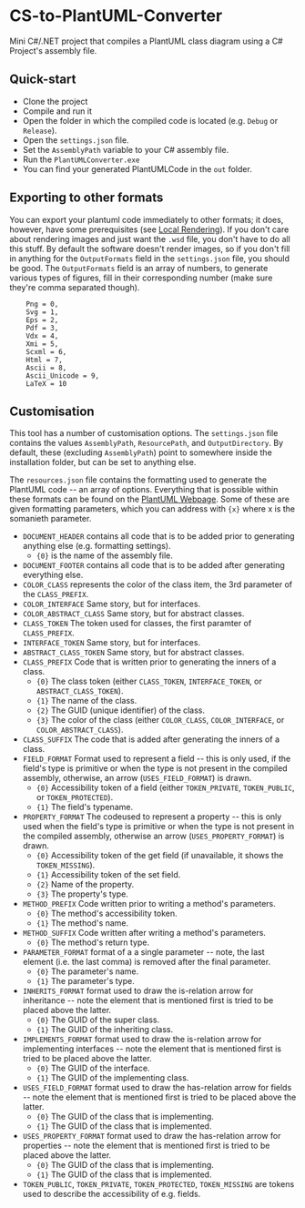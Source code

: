 # CS-to-PlantUML-Converter
Mini C#/.NET project that compiles a PlantUML class diagram using a C# Project's assembly file. 

## Quick-start
* Clone the project
* Compile and run it
* Open the folder in which the compiled code is located (e.g. ``Debug`` or ``Release``). 
* Open the ``settings.json`` file. 
* Set the ``AssemblyPath`` variable to your C# assembly file. 
* Run the ``PlantUMLConverter.exe``
* You can find your generated PlantUMLCode in the ``out`` folder.

## Exporting to other formats
You can export your plantuml code immediately to other formats; it does, however, have some prerequisites (see [Local Rendering](https://github.com/KevReed/PlantUml.Net#local-rendering)).
If you don't care about rendering images and just want the ``.wsd`` file, you don't have to do all this stuff.
By default the software doesn't render images, so if you don't fill in anything for the ``OutputFormats`` field in the ``settings.json`` file, you should be good.
The ``OutputFormats`` field is an array of numbers, to generate various types of figures, fill in their corresponding number (make sure they're comma separated though).
```
	Png = 0,
	Svg = 1,
	Eps = 2,
	Pdf = 3,
	Vdx = 4,
	Xmi = 5,
	Scxml = 6,
	Html = 7,
	Ascii = 8,
	Ascii_Unicode = 9,
	LaTeX = 10
```

## Customisation
This tool has a number of customisation options.
The ``settings.json`` file contains the values ``AssemblyPath``, ``ResourcePath``, and ``OutputDirectory``. 
By default, these (excluding ``AssemblyPath``) point to somewhere inside the installation folder, but can be set to anything else. 

The ``resources.json`` file contains the formatting used to generate the PlantUML code -- an array of options. 
Everything that is possible within these formats can be found on the [PlantUML Webpage](https://plantuml.com/). 
Some of these are given formatting parameters, which you can address with ``{x}`` where x is the somanieth parameter. 
* ``DOCUMENT_HEADER`` contains all code that is to be added prior to generating anything else (e.g. formatting settings). 
  * ``{0}`` is the name of the assembly file. 
* ``DOCUMENT_FOOTER`` contains all code that is to be added after generating everything else. 
* ``COLOR_CLASS`` represents the color of the class item, the 3rd parameter of the ``CLASS_PREFIX``. 
* ``COLOR_INTERFACE`` Same story, but for interfaces. 
* ``COLOR_ABSTRACT_CLASS`` Same story, but for abstract classes. 
* ``CLASS_TOKEN`` The token used for classes, the first paramter of ``CLASS_PREFIX``.
* ``INTERFACE_TOKEN`` Same story, but for interfaces. 
* ``ABSTRACT_CLASS_TOKEN`` Same story, but for abstract classes. 
* ``CLASS_PREFIX`` Code that is written prior to generating the inners of a class. 
  * ``{0}`` The class token (either ``CLASS_TOKEN``, ``INTERFACE_TOKEN``, or ``ABSTRACT_CLASS_TOKEN``).
  * ``{1}`` The name of the class.
  * ``{2}`` The GUID (unique identifier) of the class. 
  * ``{3}`` The color of the class (either ``COLOR_CLASS``, ``COLOR_INTERFACE``, or ``COLOR_ABSTRACT_CLASS``).
* ``CLASS_SUFFIX`` The code that is added after generating the inners of a class. 
* ``FIELD_FORMAT`` Format used to represent a field -- this is only used, if the field's type is primitive or when the type is not present in the compiled assembly, otherwise, an arrow (``USES_FIELD_FORMAT``) is drawn. 
  * ``{0}`` Accessibility token of a field (either ``TOKEN_PRIVATE``, ``TOKEN_PUBLIC``, or ``TOKEN_PROTECTED``).
  * ``{1}`` The field's typename.
* ``PROPERTY_FORMAT`` The codeused to represent a property -- this is only used when the field's type is primitive or when the type is not present in the compiled assembly, otherwise an arrow (``USES_PROPERTY_FORMAT``) is drawn. 
  * ``{0}`` Accessibility token of the get field (if unavailable, it shows the ``TOKEN_MISSING``). 
  * ``{1}`` Accessibility token of the set field. 
  * ``{2}`` Name of the property. 
  * ``{3}`` The property's type.
* ``METHOD_PREFIX`` Code written prior to writing a method's parameters. 
  * ``{0}`` The method's accessibility token. 
  * ``{1}`` The method's name.
* ``METHOD_SUFFIX`` Code written after writing a method's parameters. 
  * ``{0}``  The method's return type. 
* ``PARAMETER_FORMAT`` format of a a single parameter -- note, the last element (i.e. the last comma) is removed after the final parameter. 
  * ``{0}`` The parameter's name. 
  * ``{1}`` The parameter's type.   
* ``INHERITS_FORMAT`` format used to draw the is-relation arrow for inheritance -- note the element that is mentioned first is tried to be placed above the latter. 
  * ``{0}`` The GUID of the super class. 
  * ``{1}`` The GUID of the inheriting class.
* ``IMPLEMENTS_FORMAT`` format used to draw the is-relation arrow for implementing interfaces -- note the element that is mentioned first is tried to be placed above the latter. 
  * ``{0}`` The GUID of the interface. 
  * ``{1}`` The GUID of the implementing class.
* ``USES_FIELD_FORMAT`` format used to draw the has-relation arrow for fields -- note the element that is mentioned first is tried to be placed above the latter. 
  * ``{0}`` The GUID of the class that is implementing. 
  * ``{1}`` The GUID of the class that is implemented. 
* ``USES_PROPERTY_FORMAT`` format used to draw the has-relation arrow for properties -- note the element that is mentioned first is tried to be placed above the latter.
  * ``{0}`` The GUID of the class that is implementing. 
  * ``{1}`` The GUID of the class that is implemented. 
* ``TOKEN_PUBLIC``, ``TOKEN_PRIVATE``, ``TOKEN_PROTECTED``, ``TOKEN_MISSING`` are tokens used to describe the accessibility of e.g. fields.
